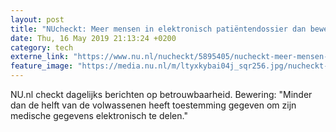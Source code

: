 ```yaml
---
layout: post
title: "NUcheckt: Meer mensen in elektronisch patiëntendossier dan beweerd"
date: Thu, 16 May 2019 21:13:24 +0200
category: tech
externe_link: "https://www.nu.nl/nucheckt/5895405/nucheckt-meer-mensen-in-elektronisch-patientendossier-dan-beweerd.html"
feature_image: "https://media.nu.nl/m/ltyxkybai04j_sqr256.jpg/nucheckt-meer-mensen-in-elektronisch-patientendossier-dan-beweerd.jpg"
---
```


NU.nl checkt dagelijks berichten op betrouwbaarheid. Bewering: "Minder dan de helft van de volwassenen heeft toestemming gegeven om zijn medische gegevens elektronisch te delen."
